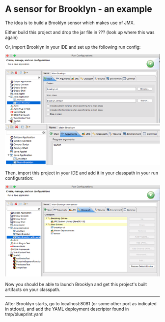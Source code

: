 # A sensor for Brooklyn - an example

The idea is to build a Brooklyn sensor which makes use of JMX.

Either build this project and drop the jar file in ??? (look up where this was again)

Or, import Brooklyn in your IDE and set up the following run config:

![Brooklyn run config](imgs/Brooklyn-Run-Config.png)
![Brooklyn run config args](imgs/Brooklyn-Run-Config-Arguments.png)

Then, import this project in your IDE and add it in your classpath in your run configuration:

![Add Sensor Project](imgs/add-sensor-project.png)

Now you should be able to launch Brooklyn and get this project's built artifacts on your classpath.

---

After Brooklyn starts, go to localhost:8081 (or some other port as indicated in stdout), and add the YAML deployment descriptor found in tmp/blueprint.yaml

